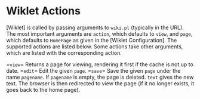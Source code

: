 # Wiklet Actions

[Wiklet] is called by passing arguments to `wiki.pl` (typically in the URL). The most important arguments are `action`, which defaults to `view`, and `page`, which defaults to `HomePage` as given in the [Wiklet Configuration]. The supported actions are listed below. Some actions take other arguments, which are listed with the corresponding action.

=`view`=
   Returns a page for viewing, rendering it first if the cache is not up to date.
=`edit`=
   Edit the given `page`.
=`save`=
   Save the given `page` under the name `pagename`. If `pagename` is empty, the page is deleted. `text` gives the new text. The browser is then redirected to view the page (if it no longer exists, it goes back to the home page).
